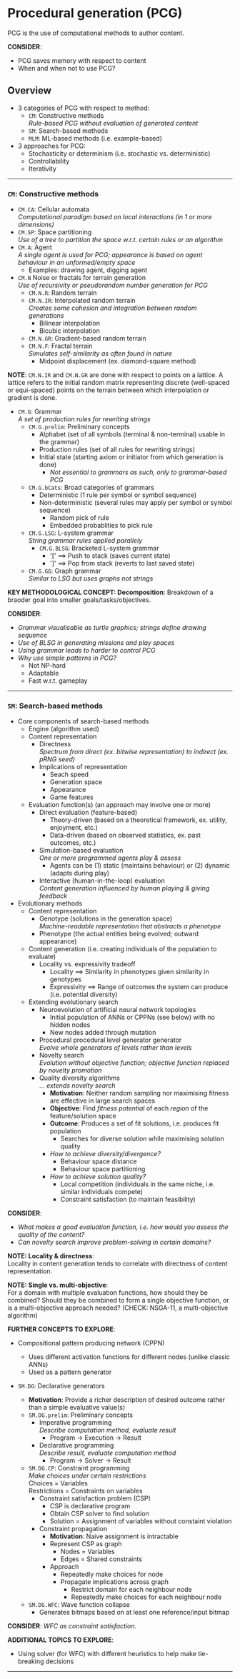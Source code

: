 # Procedural generation (PCG)

PCG is the use of computational methods to author content.

**CONSIDER**:

- PCG saves memory with respect to content
- When and when not to use PCG?

## Overview
- 3 categories of PCG with respect to method:
    - `CM`: Constructive methods <br> _Rule-based PCG without evaluation of generated content_
    - `SM`: Search-based methods
    - `MLM`: ML-based methods (i.e. example-based)
 - 3 approaches for PCG:
    - Stochasticity or determinism (i.e. stochastic vs. deterministic)
    - Controllability
    - Iterativity
  
---

### `CM`: Constructive methods
- `CM.CA`: Cellular automata <br> _Computational paradigm based on local interactions (in 1 or more dimensions)_
- `CM.SP`: Space partitioning <br> _Use of a tree to partition the space w.r.t. certain rules or an algorithm_
- `CM.A`: Agent <br> _A single agent is used for PCG; appearance is based on agent behaviour in an unformed/empty space_
    - Examples: drawing agent, digging agent
- `CM.N` Noise or fractals for terrain generation <br> _Use of recursivity or pseudorandom number generation for PCG_
    - `CM.N.R`: Random terrain
    - `CM.N.IR`: Interpolated random terrain <br> _Creates some cohesion and integration between random generations_
        - Bilinear interpolation
        - Bicubic interpolation
    - `CM.N.GR`: Gradient-based random terrain
    - `CM.N.F`: Fractal terrain <br> _Simulates self-similarity as often found in nature_
        - Midpoint displacement (ex. diamond-square method)
     
**NOTE**: `CM.N.IR` and `CM.N.GR` are done with respect to points on a lattice. A lattice refers to the initial random matrix representing discrete (well-spaced or equi-spaced) points on the terrain between which interpolation or gradient is done.

- `CM.G`: Grammar <br> _A set of production rules for rewriting strings_
    - `CM.G.prelim`: Preliminary concepts
        - Alphabet (set of all symbols (terminal & non-terminal) usable in the grammar)
        - Production rules (set of all rules for rewriting strings)
        - Initial state (starting axiom or initiator from which generation is done)
            - _Not essential to grammars as such, only to grammar-based PCG_
    - `CM.G.bCats`: Broad categories of grammars
        - Deterministic (1 rule per symbol or symbol sequence)
        - Non-deterministic (several rules may apply per symbol or symbol sequence)
            - Random pick of rule
            - Embedded probablities to pick rule
    - `CM.G.LSG`: L-system grammar <br> _String grammar rules applied parallely_
        - `CM.G.BLSG`: Bracketed L-system grammar
            - '\[' $\implies$ Push to stack (saves current state)
            - '\]' $\implies$ Pop from stack (reverts to last saved state)
    - `CM.G.GG`: Graph grammar <br> _Similar to LSG but uses graphs not strings_

**KEY METHODOLOGICAL CONCEPT: Decomposition**: Breakdown of a braoder goal into smaller goals/tasks/objectives.

**CONSIDER**:

- _Grammar visualisable as turtle graphics; strings define drawing sequence_
- _Use of BLSG in generating missions and play spaces_
- _Using grammar leads to harder to control PCG_
- _Why use simple patterns in PCG?_
    - Not NP-hard
    - Adaptable
    - Fast w.r.t. gameplay
---

### `SM`: Search-based methods
- Core components of search-based methods
    - Engine (algorithm used)
    - Content representation
        - Directness <br> _Spectrum from direct (ex. bitwise representation) to indirect (ex. pRNG seed)_
        - Implications of representation
            - Seach speed
            - Generation space
            - Appearance
            - Game features
    - Evaluation function(s) (an approach may involve one or more)
        - Direct evaluation (feature-based)
            - Theory-driven (based on a theoretical framework, ex. utility, enjoyment, etc.)
            - Data-driven (based on observed statistics, ex. past outcomes, etc.)
        - Simulation-based evaluation <br> _One or more programmed agents play & assess_
            - Agents can be (1) static (maintains behaviour) or (2) dynamic (adapts during play)
        - Interactive (human-in-the-loop) evaluation <br> _Content generation influenced by human playing & giving feedback_
- Evolutionary methods
    - Content representation
        - Genotype (solutions in the generation space) <br> _Machine-readable representation that abstracts a phenotype_
        - Phenotype (the actual entities being evolved; outward appearance)
    - Content generation (i.e. creating individuals of the population to evaluate)
        - Locality vs. expressivity tradeoff
            - Locality $\implies$ Similarity in phenotypes given similarity in genotypes
            - Expressivity $\implies$ Range of outcomes the system can produce (i.e. potential diversity)
    - Extending evolutionary search
        - Neuroevolution of artificial neural network topologies
            - Initial population of ANNs or CPPNs (see below) with no hidden nodes
            - New nodes added through mutation
        - Procedural procedural level generator generator <br> _Evolve whole generators of levels rather than levels_
        - Novelty search <br> _Evolution without objective function; objective function replaced by novelty promotion_
        - Quality diversity algorithms <br> _... extends novelty search_
            - **Motivation**: Neither random sampling nor maximising fitness are effective in large search spaces
            - **Objective**: Find _fitness potential_ of each _region_ of the feature/solution space
            - **Outcome**: Produces a set of fit solutions, i.e. produces fit population
                - Searches for diverse solution while maximising solution quality
            - _How to achieve diversity/divergence?_
                - Behaviour space distance
                - Behaviour space partitioning
            - _How to achieve solution quality?_
                - Local competition (individuals in the same niche, i.e. similar individuals compete)
                - Constraint satisfaction (to maintain feasibility)

**CONSIDER**:

- _What makes a good evaluation function, i.e. how would you assess the quality of the content?_
- _Can novelty search improve problem-solving in certain domains?_

**NOTE: Locality & directness**: <br> Locality in content generation tends to correlate with directness of content representation.

**NOTE: Single vs. multi-objective**: <br> For a domain with multiple evaluation functions, how should they be combined? Should they be combined to form a single objective function, or is a multi-objective approach needed? (CHECK: NSGA-11, a multi-objective algorithm)

**FURTHER CONCEPTS TO EXPLORE**:

- Compositional pattern producing network (CPPN)
    - Uses different activation functions for different nodes (unlike classic ANNs)
    - Used as a pattern generator

- `SM.DG`: Declarative generators
    - **Motivation**: Provide a richer description of desired outcome rather than a simple evaluative value(s)
    - `SM.DG.prelim`: Preliminary concepts
        - Imperative programming <br> _Describe computation method, evaluate result_
            - Program $\rightarrow$ Execution $\rightarrow$ Result
        - Declarative programming <br> _Describe result, evaluate computation method_
            - Program $\rightarrow$ Solver $\rightarrow$ Result
    - `SM.DG.CP`: Constraint programming <br> _Make choices under certain restrictions_ <br> Choices = Variables <br> Restrictions = Constraints on variables
        - Constraint satisfaction problem (CSP)
            - CSP is declarative program
            - Obtain CSP solver to find solution
            - Solution = Assignment of variables without constaint violation
        - Constraint propagation
            - **Motivation**: Naive assignment is intractable
            - Represent CSP as graph
                - Nodes = Variables
                - Edges = Shared constraints
            - Approach
                - Repeatedly make choices for node
                - Propagate implications across graph
                    - Restrict domain for each neighbour node
                    - Repeatedly make choices for each neighbour node
    - `SM.DG.WFC`: Wave function collapse
        - Generates bitmaps based on at least one reference/input bitmap

**CONSIDER**: _WFC as constraint satisfaction._

**ADDITIONAL TOPICS TO EXPLORE**:

- Using solver (for WFC) with different heuristics to help make tie-breaking decisions

---
